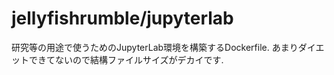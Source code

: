 # jellyfishrumble/jupyterlab

研究等の用途で使うためのJupyterLab環境を構築するDockerfile.
あまりダイエットできてないので結構ファイルサイズがデカイです.

